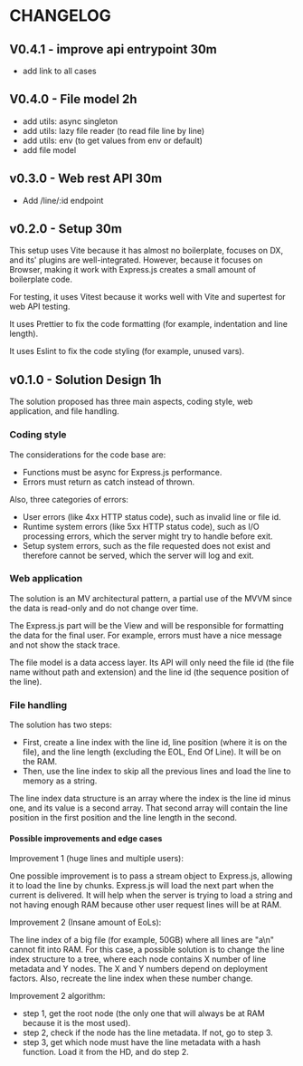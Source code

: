 # CHANGELOG

## V0.4.1 - improve api entrypoint 30m

- add link to all cases

## V0.4.0 - File model 2h

- add utils: async singleton
- add utils: lazy file reader (to read file line by line)
- add utils: env (to get values from env or default)
- add file model

## v0.3.0 - Web rest API 30m

- Add /line/:id endpoint

## v0.2.0 - Setup 30m

This setup uses Vite because it has almost no boilerplate, focuses on DX, and
its' plugins are well-integrated. However, because it focuses on Browser,
making it work with Express.js creates a small amount of boilerplate code.

For testing, it uses Vitest because it works well with Vite and supertest for
web API testing.

It uses Prettier to fix the code formatting (for example, indentation and line
length).

It uses Eslint to fix the code styling (for example, unused vars).

## v0.1.0 - Solution Design 1h

The solution proposed has three main aspects, coding style, web application,
and file handling.

### Coding style

The considerations for the code base are:

- Functions must be async for Express.js performance.
- Errors must return as catch instead of thrown.

Also, three categories of errors:

- User errors (like 4xx HTTP status code), such as invalid line or file id.
- Runtime system errors (like 5xx HTTP status code), such as I/O processing
  errors, which the server might try to handle before exit.
- Setup system errors, such as the file requested does not exist and therefore
  cannot be served, which the server will log and exit.

### Web application

The solution is an MV architectural pattern, a partial use of the MVVM since
the data is read-only and do not change over time.

The Express.js part will be the View and will be responsible for formatting the
data for the final user. For example, errors must have a nice message and not
show the stack trace.

The file model is a data access layer. Its API will only need the file id
(the file name without path and extension) and the line id (the sequence
position of the line).

### File handling

The solution has two steps:

- First, create a line index with the line id, line position (where it is on
  the file), and the line length (excluding the EOL, End Of Line). It will be on
  the RAM.
- Then, use the line index to skip all the previous lines and load the line to
  memory as a string.

The line index data structure is an array where the index is the line id minus
one, and its value is a second array. That second array will contain the line
position in the first position and the line length in the second.

#### Possible improvements and edge cases

Improvement 1 (huge lines and multiple users):

One possible improvement is to pass a stream object to Express.js, allowing it
to load the line by chunks. Express.js will load the next part when the current
is delivered. It will help when the server is trying to load a string and not
having enough RAM because other user request lines will be at RAM.

Improvement 2 (Insane amount of EoLs):

The line index of a big file (for example, 50GB) where all lines are "a\n"
cannot fit into RAM. For this case, a possible solution is to change the line
index structure to a tree, where each node contains X number of line metadata
and Y nodes. The X and Y numbers depend on deployment factors. Also, recreate
the line index when these number change.

Improvement 2 algorithm:

- step 1, get the root node (the only one that will always be at RAM because it
  is the most used).
- step 2, check if the node has the line metadata. If not, go to step 3.
- step 3, get which node must have the line metadata with a hash function. Load
  it from the HD, and do step 2.
